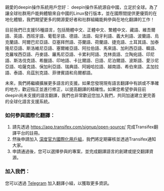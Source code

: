親愛的deepin操作系統用戶您好：​
​
deepin操作系統源自中國，立足於全球。為了讓全球社群用戶能夠體驗來自中國的Linux發行版本，並在國際間提供更優質的在地化體驗，我們期望更多的開源愛好者和社群組織能夠參與在地化翻譯的工作！​

目前我們已支援55種語言，包括簡體中文、正體中文、繁體中文、藏語、維吾爾語、英語、西班牙語、葡萄牙語、德語、法語、匈牙利語、義大利語、波蘭語、烏克蘭語、阿爾巴尼亞語、亞塞拜然語、芬蘭語、荷蘭語、捷克語、土耳其語、加泰隆尼亞語、斯洛維尼亞語、塞爾維亞語、阿拉伯語、馬來語、加利西亞語、韓語、克羅埃西亞語、丹麥語、羅馬尼亞語、卡累利阿語、克林貢語、立陶宛語、印尼語、斯洛伐克語、希臘語、印地語、卡比爾語、日語、尼泊爾語、波斯語、愛沙尼亞語、哈薩克語、保加利亞語、瑞典語、阿姆哈拉語、越南語、希伯來語、孟加拉語、泰語、烏茲別克語、菲律賓語和烏爾都語。​

未來，我們將繼續擴展更多語言的支援。如果您發現現有語言翻譯中有誤或不準確的地方，歡迎指正並進行修正，以提高翻譯的精確性。如果您希望參與目前deepin尚未支援的語言翻譯，我們也非常歡迎您加入我們，共同加速建立更完善的全球化語言支援系統。​
​
### 如何參與國際化翻譯：​

1. 請先透過 <https://app.transifex.com/signup/open-source/> 完成Transifex翻譯平台的註冊。​
2. 然後申請加入 [深度官方國際化用戶組](https://www.transifex.com/linuxdeepin/public/)，我們將定期審核並透過Transifex通知大家。​
3. 申請通過後，您可以選擇參與的專案，並完成翻譯語言的創建或提交翻譯資源。​
​
### 加入我們：

您可以透過 [Telegram](https://t.me/+-OAA-A_r2nI4YmI1) 加入翻譯小組，以獲取更多資訊。
